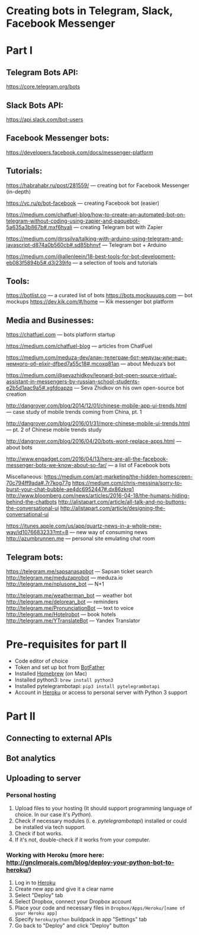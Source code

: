 # Creating bots in Telegram, Slack, Facebook Messenger

# Part I

## Telegram Bots API:

https://core.telegram.org/bots


## Slack Bots API:

https://api.slack.com/bot-users



## Facebook Messenger bots:

https://developers.facebook.com/docs/messenger-platform



## Tutorials:

https://habrahabr.ru/post/281559/ — creating bot for Facebook Messenger (in-depth)

https://vc.ru/p/bot-facebook — creating Facebook bot (easier)

https://medium.com/chatfuel-blog/how-to-create-an-automated-bot-on-telegram-without-coding-using-zapier-and-paquebot-5a635a3b867b#.mxf6hyali — creating Telegram bot with Zapier

https://medium.com/@rssilva/talking-with-arduino-using-telegram-and-javascript-d874a0b560cb#.sd85bhnvf — Telegram bot + Arduino

https://medium.com/@allenleein/18-best-tools-for-bot-development-eb083f5894b5#.d3j239ifo — a selection of tools and tutorials



## Tools:

https://botlist.co — a curated list of bots
https://bots.mockuuups.com — bot mockups
https://dev.kik.com/#/home — Kik messenger bot platform



## Media and Businesses:

https://chatfuel.com — bots platform startup

https://medium.com/chatfuel-blog — articles from ChatFuel

https://medium.com/meduza-dev/алан-телеграм-бот-медузы-или-еще-немного-об-elixir-dfbed7a55c18#.mcoxq81an — about Meduza’s bot

https://medium.com/@sevazhidkov/leonard-bot-open-source-virtual-assistant-in-messengers-by-russian-school-students-e2b5d1aac9a5#.xgfdoapzq — Seva Zhidkov on his own open-source bot creation

http://dangrover.com/blog/2014/12/01/chinese-mobile-app-ui-trends.html — case study of mobile trends coming from China, pt. 1

http://dangrover.com/blog/2016/01/31/more-chinese-mobile-ui-trends.html — pt. 2 of Chinese mobile trends study

http://dangrover.com/blog/2016/04/20/bots-wont-replace-apps.html — about bots

http://www.engadget.com/2016/04/13/here-are-all-the-facebook-messenger-bots-we-know-about-so-far/ — a list of Facebook bots

Miscellaneous:
https://medium.com/art-marketing/the-hidden-homescreen-70c794ff9ada#.7r7kog77g
https://medium.com/chris-messina/sorry-to-burst-your-chat-bubble-ae4dc6952447#.dx86zkrq1
http://www.bloomberg.com/news/articles/2016-04-18/the-humans-hiding-behind-the-chatbots
http://alistapart.com/article/all-talk-and-no-buttons-the-conversational-ui
http://alistapart.com/article/designing-the-conversational-ui

https://itunes.apple.com/us/app/quartz-news-in-a-whole-new-way/id1076683233?mt=8 — new way of consuming news
http://azumbrunnen.me — personal site emulating chat room



## Telegram bots:

https://telegram.me/sapsanasapbot — Sapsan ticket search
http://telegram.me/meduzaprobot — meduza.io
http://telegram.me/nplusone_bot — N+1

http://telegram.me/weatherman_bot — weather bot
http://telegram.me/delorean_bot — reminders
http://telegram.me/PronunciationBot — text to voice
http://telegram.me/Hotelrobot — book hotels
http://telegram.me/YTranslateBot — Yandex Translator  


# Pre-requisites for part II  

- Code editor of choice
- Token and set up bot from [BotFather](http://telegram.me/BotFather)
- Installed [Homebrew](http://brew.sh) (on Mac)
- Installed python3: `brew install python3`
- Installed pytelegrambotapi: `pip3 install pytelegrambotapi`
- Account in [Heroku](https://www.heroku.com/) or access to personal server with Python 3 support

# Part II

## Connecting to external APIs

## Bot analytics

## Uploading to server

### Personal hosting

1. Upload files to your hosting (It should support programming language of choice. In our case it's _Python_).
2. Check if necessary modules (i. e. _pytelegrambotapi_) installed or could be installed via tech support.
3. Check if bot works.
4. If it's not, double-check if it works from your computer.

### Working with Heroku (more here: http://gnclmorais.com/blog/deploy-your-python-bot-to-heroku/)

1. Log in to [Heroku](https://heroku.com)
2. Create new app and give it a clear name
3. Select "Deploy" tab
4. Select Dropbox, connect your Dropbox account
5. Place your code and necessary files in `Dropbox/Apps/Heroku/[name of your Heroku app]`
6. Specify `heroku/python` buildpack in app "Settings" tab
7. Go back to "Deploy" and click "Deploy" button
